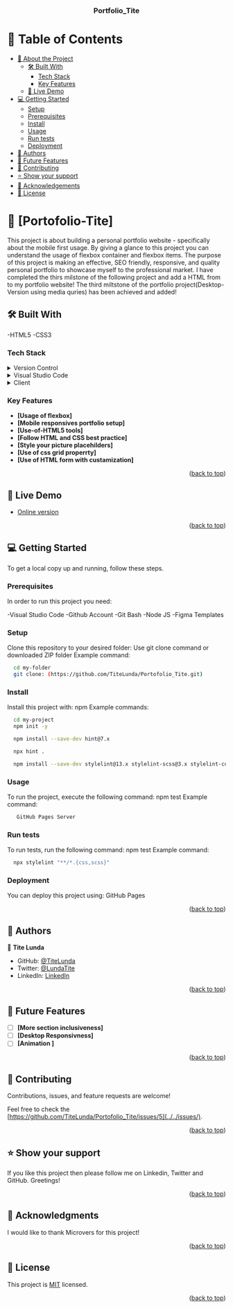 <a name="readme-top"></a>

<div align="center">
  <br/>

  <h3><b>Portfolio_Tite</b></h3>

</div>

# 📗 Table of Contents

- [📖 About the Project](#about-project)
  - [🛠 Built With](#built-with)
    - [Tech Stack](#tech-stack)
    - [Key Features](#key-features)
  - [🚀 Live Demo](#live-demo)
- [💻 Getting Started](#getting-started)
  - [Setup](#setup)
  - [Prerequisites](#prerequisites)
  - [Install](#install)
  - [Usage](#usage)
  - [Run tests](#run-tests)
  - [Deployment](#deployment)
- [👥 Authors](#authors)
- [🔭 Future Features](#future-features)
- [🤝 Contributing](#contributing)
- [⭐️ Show your support](#support)
- [🙏 Acknowledgements](#acknowledgements)
- [📝 License](#license)

# 📖 [Portofolio-Tite] <a name="about-project"></a>

This project is about building a personal portfolio website - specifically about the mobile first usage. By giving a glance to this project you can understand the usage of flexbox container and flexbox items. The purpose of this project is making an effective, SEO friendly, responsive, and quality personal portfolio to showcase myself to the professional market.
I have completed the thirs milstone of the following project and add a HTML from to my portfolio website!
The third miltstone of the portfolio project(Desktop-Version using media quries) has been achieved and added!

## 🛠 Built With <a name="built-with"></a>
-HTML5
-CSS3

### Tech Stack <a name="tech-stack"></a>
<details>
  <summary>Version Control</summary>
  <ul>
    <li><a href="https://github.com/">Git Hub</a></li>
  </ul>
</details>
<details>
  <summary>Visual Studio Code</summary>
  <ul>
    <li><a href="https://code.visualstudio.com">Visual Studio Code</a></li>
  </ul>
</details>
<details>
  <summary>Client</summary>
  <ul>
    <li><a href="https://html.com/html5/">HTML5</a></li>
    <li><a href="https://www.css3.com/">CSS</a></li>
  </ul>
</details>
 
### Key Features <a name="key-features"></a>

- **[Usage of flexbox]**
- **[Mobile responsives portfolio setup]**
- **[Use-of-HTML5 tools]**
- **[Follow HTML and CSS best practice]**
- **[Style your picture placehilders]**
- **[Use of css grid properrty]**
- **[Use of HTML form with custamization]**


<p align="right">(<a href="#readme-top">back to top</a>)</p>

## 🚀 Live Demo <a name="live-demo"></a>

- [<a href="https://titelunda.github.io/Portofolio_Tite/" target="_blank">Online version</a>](#)

<p align="right">(<a href="#readme-top">back to top</a>)</p>

## 💻 Getting Started <a name="getting-started"></a>

To get a local copy up and running, follow these steps.

### Prerequisites

In order to run this project you need:

-Visual Studio Code
-Github Account
-Git Bash
-Node JS
-Figma Templates

### Setup

Clone this repository to your desired folder:
 Use git clone command or downloaded ZIP folder
Example command:
```sh
  cd my-folder
  git clone: (https://github.com/TiteLunda/Portofolio_Tite.git)
```
### Install

Install this project with: npm Example commands:
```sh
  cd my-project
  npm init -y
```
```sh
  npm install --save-dev hint@7.x
```
```sh
  npx hint .
```
```sh
  npm install --save-dev stylelint@13.x stylelint-scss@3.x stylelint-config-standard@21.x stylelint-csstree-validator@1.x
```

### Usage

To run the project, execute the following command: npm test
Example command:
```sh
   GitHub Pages Server
```
### Run tests

To run tests, run the following command: npm test
Example command:
```sh
  npx stylelint "**/*.{css,scss}"
  ```

### Deployment

You can deploy this project using:
GitHub Pages

<p align="right">(<a href="#readme-top">back to top</a>)</p>

## 👥 Authors <a name="authors"></a>

👤 **Tite Lunda**

- GitHub: [@TiteLunda](https://github.com/TiteLunda)
- Twitter: [@LundaTite](https://twitter.com/LundaTite)
- LinkedIn: [LinkedIn](https://www.linkedin.com/in/tite-lunda-094956199/)


<p align="right">(<a href="#readme-top">back to top</a>)</p>

## 🔭 Future Features <a name="future-features"></a>

- [ ] **[More section inclusiveness]**
- [ ] **[Desktop Responsivness]**
- [ ] **[Animation ]**

<p align="right">(<a href="#readme-top">back to top</a>)</p>

## 🤝 Contributing <a name="contributing"></a>

Contributions, issues, and feature requests are welcome!

Feel free to check the [https://github.com/TiteLunda/Portofolio_Tite/issues/5](../../issues/).

<p align="right">(<a href="#readme-top">back to top</a>)</p>

## ⭐️ Show your support <a name="support"></a>

If you like this project then please follow me on Linkedin, Twitter and GitHub. Greetings!

<p align="right">(<a href="#readme-top">back to top</a>)</p>

## 🙏 Acknowledgments <a name="acknowledgements"></a>

I would like to thank Microvers for  this project!

<p align="right">(<a href="#readme-top">back to top</a>)</p>


## 📝 License <a name="license"></a>

This project is [MIT](./LICENSE) licensed.

<p align="right">(<a href="#readme-top">back to top</a>)</p
